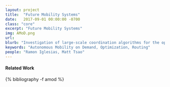```yaml
---
layout: project
title:  "Future Mobility Systems"
date:   2017-09-01 00:00:00 -0700
class: "core"
excerpt: "Future Mobility Systems"
img: AMoD.png
url: 
blurb: "Investigation of large-scale coordination algorithms for the optimization of future mobility systems, with an emphasis on autonomous mobility on demand (AMoD) – a transformative and rapidly developing mode of transportation wherein fleets of self-driving vehicles transport passengers on demand within a city. Emphasis is placed on accounting for the couplings with other modes of transportation (in the context of an intermodal transportation system) and with other infrastructure (e.g., the power network). This line of research involves collaborations with a number of industry partners, from conceptual studies all the way to field deployments."
keywords: "Autonomous Mobility on Demand, Optimization, Routing"
people: "Ramon Iglesias, Matt Tsao"
---
```


<h4 class="bibliography">Related Work</h4>
<div class="project_bib">
{% bibliography -f amod %}
</div>
